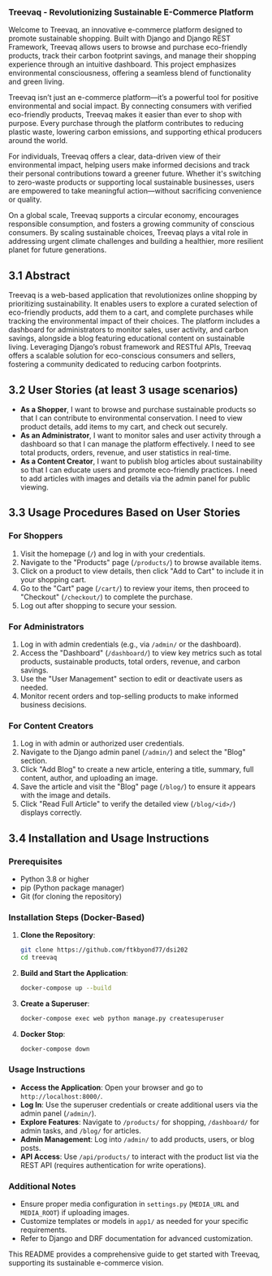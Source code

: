 ### Treevaq - Revolutionizing Sustainable E-Commerce Platform

Welcome to Treevaq, an innovative e-commerce platform designed to promote sustainable shopping. Built with Django and Django REST Framework, Treevaq allows users to browse and purchase eco-friendly products, track their carbon footprint savings, and manage their shopping experience through an intuitive dashboard. This project emphasizes environmental consciousness, offering a seamless blend of functionality and green living.

Treevaq isn’t just an e-commerce platform—it’s a powerful tool for positive environmental and social impact. By connecting consumers with verified eco-friendly products, Treevaq makes it easier than ever to shop with purpose. Every purchase through the platform contributes to reducing plastic waste, lowering carbon emissions, and supporting ethical producers around the world.

For individuals, Treevaq offers a clear, data-driven view of their environmental impact, helping users make informed decisions and track their personal contributions toward a greener future. Whether it's switching to zero-waste products or supporting local sustainable businesses, users are empowered to take meaningful action—without sacrificing convenience or quality.

On a global scale, Treevaq supports a circular economy, encourages responsible consumption, and fosters a growing community of conscious consumers. By scaling sustainable choices, Treevaq plays a vital role in addressing urgent climate challenges and building a healthier, more resilient planet for future generations.

## 3.1 Abstract

Treevaq is a web-based application that revolutionizes online shopping by prioritizing sustainability. It enables users to explore a curated selection of eco-friendly products, add them to a cart, and complete purchases while tracking the environmental impact of their choices. The platform includes a dashboard for administrators to monitor sales, user activity, and carbon savings, alongside a blog featuring educational content on sustainable living. Leveraging Django’s robust framework and RESTful APIs, Treevaq offers a scalable solution for eco-conscious consumers and sellers, fostering a community dedicated to reducing carbon footprints.

## 3.2 User Stories (at least 3 usage scenarios)

- **As a Shopper**, I want to browse and purchase sustainable products so that I can contribute to environmental conservation. I need to view product details, add items to my cart, and check out securely.
- **As an Administrator**, I want to monitor sales and user activity through a dashboard so that I can manage the platform effectively. I need to see total products, orders, revenue, and user statistics in real-time.
- **As a Content Creator**, I want to publish blog articles about sustainability so that I can educate users and promote eco-friendly practices. I need to add articles with images and details via the admin panel for public viewing.

## 3.3 Usage Procedures Based on User Stories

### For Shoppers

1. Visit the homepage (`/`) and log in with your credentials.
2. Navigate to the "Products" page (`/products/`) to browse available items.
3. Click on a product to view details, then click "Add to Cart" to include it in your shopping cart.
4. Go to the "Cart" page (`/cart/`) to review your items, then proceed to "Checkout" (`/checkout/`) to complete the purchase.
5. Log out after shopping to secure your session.

### For Administrators

1. Log in with admin credentials (e.g., via `/admin/` or the dashboard).
2. Access the "Dashboard" (`/dashboard/`) to view key metrics such as total products, sustainable products, total orders, revenue, and carbon savings.
3. Use the "User Management" section to edit or deactivate users as needed.
4. Monitor recent orders and top-selling products to make informed business decisions.

### For Content Creators

1. Log in with admin or authorized user credentials.
2. Navigate to the Django admin panel (`/admin/`) and select the "Blog" section.
3. Click "Add Blog" to create a new article, entering a title, summary, full content, author, and uploading an image.
4. Save the article and visit the "Blog" page (`/blog/`) to ensure it appears with the image and details.
5. Click "Read Full Article" to verify the detailed view (`/blog/<id>/`) displays correctly.

## 3.4 Installation and Usage Instructions

### Prerequisites

- Python 3.8 or higher
- pip (Python package manager)
- Git (for cloning the repository)

### Installation Steps (Docker-Based)

1. **Clone the Repository**:

   ```bash
   git clone https://github.com/ftkbyond77/dsi202
   cd treevaq
   ```

2. **Build and Start the Application**:

   ```bash
   docker-compose up --build
   ```

3. **Create a Superuser**:

   ```bash
   docker-compose exec web python manage.py createsuperuser
   ```

4. **Docker Stop**:

    ```bash
   docker-compose down
   ```

### Usage Instructions

- **Access the Application**: Open your browser and go to `http://localhost:8000/`.
- **Log In**: Use the superuser credentials or create additional users via the admin panel (`/admin/`).
- **Explore Features**: Navigate to `/products/` for shopping, `/dashboard/` for admin tasks, and `/blog/` for articles.
- **Admin Management**: Log into `/admin/` to add products, users, or blog posts.
- **API Access**: Use `/api/products/` to interact with the product list via the REST API (requires authentication for write operations).

### Additional Notes

- Ensure proper media configuration in `settings.py` (`MEDIA_URL` and `MEDIA_ROOT`) if uploading images.
- Customize templates or models in `app1/` as needed for your specific requirements.
- Refer to Django and DRF documentation for advanced customization.

This README provides a comprehensive guide to get started with Treevaq, supporting its sustainable e-commerce vision.
